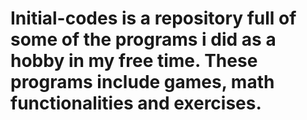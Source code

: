 # Initial-codes is a repository full of some of the programs i did as a hobby in my free time. These programs include games, math functionalities and exercises.
